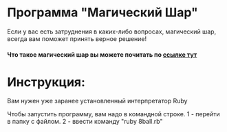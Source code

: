 # Программа "Магический Шар"
Если у вас есть затруднения в каких-либо вопросах, магический шар,
всегда вам поможет принять верное решение!

#### Что такое магический шар вы можете почитать по [ссылке тут](https://ru.wikipedia.org/wiki/Magic_8_ball)

# Инструкция:
Вам нужен уже заранее установленный интерпретатор Ruby

Чтобы запустить программу, вам надо в командной строке.
1 - перейти в папку с файлом.
2 - ввести команду "ruby 8ball.rb"
